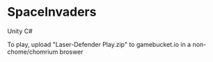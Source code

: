 # SpaceInvaders
Unity C#

To play, upload "Laser-Defender Play.zip" to gamebucket.io in a non-chome/chomrium broswer

